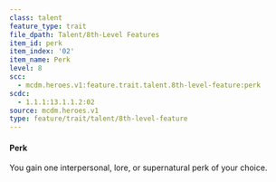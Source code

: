 ```yaml
---
class: talent
feature_type: trait
file_dpath: Talent/8th-Level Features
item_id: perk
item_index: '02'
item_name: Perk
level: 8
scc:
  - mcdm.heroes.v1:feature.trait.talent.8th-level-feature:perk
scdc:
  - 1.1.1:13.1.1.2:02
source: mcdm.heroes.v1
type: feature/trait/talent/8th-level-feature
---
```


#### Perk

You gain one interpersonal, lore, or supernatural perk of your choice.
